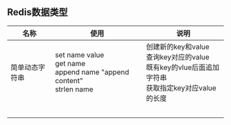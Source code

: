 ## Redis数据类型

| 名称           | 使用                                                         | 说明                                                         |
| -------------- | ------------------------------------------------------------ | ------------------------------------------------------------ |
| 简单动态字符串 | set name value<br>get name<br />append name "append content"<br />strlen name | 创建新的key和value<br />查询key对应的value<br />既有key的vlue后面追加字符串<br />获取指定key对应value的长度 |
|                |                                                              |                                                              |
|                |                                                              |                                                              |
|                |                                                              |                                                              |
|                |                                                              |                                                              |
|                |                                                              |                                                              |

